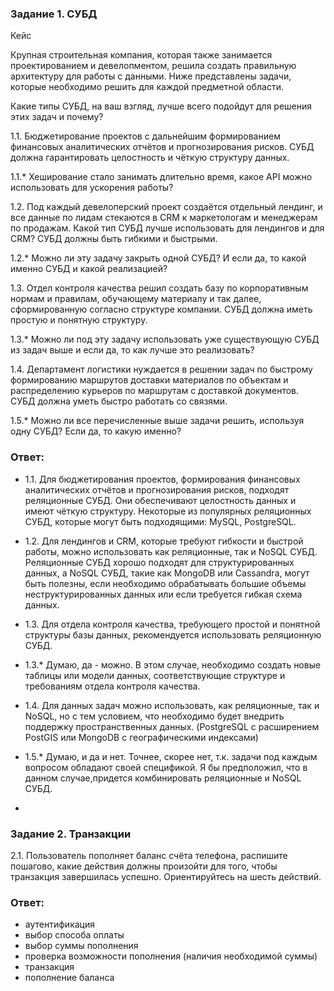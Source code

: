 ### Задание 1. СУБД  

  
Кейс  

Крупная строительная компания, которая также занимается проектированием и девелопментом, решила создать правильную архитектуру для работы с данными. Ниже представлены задачи, которые необходимо решить для каждой предметной области.  

  

Какие типы СУБД, на ваш взгляд, лучше всего подойдут для решения этих задач и почему?  

  

1.1. Бюджетирование проектов с дальнейшим формированием финансовых аналитических отчётов и прогнозирования рисков. СУБД должна гарантировать целостность и чёткую структуру данных.  

  

1.1.* Хеширование стало занимать длительно время, какое API можно использовать для ускорения работы?  

  

1.2. Под каждый девелоперский проект создаётся отдельный лендинг, и все данные по лидам стекаются в CRM к маркетологам и менеджерам по продажам. Какой тип СУБД лучше использовать для лендингов и для CRM? СУБД должны быть гибкими и быстрыми.  

  

1.2.* Можно ли эту задачу закрыть одной СУБД? И если да, то какой именно СУБД и какой реализацией?  

  

1.3. Отдел контроля качества решил создать базу по корпоративным нормам и правилам, обучающему материалу и так далее, сформированную согласно структуре компании. СУБД должна иметь простую и понятную структуру.  

  

1.3.* Можно ли под эту задачу использовать уже существующую СУБД из задач выше и если да, то как лучше это реализовать?  

  

1.4. Департамент логистики нуждается в решении задач по быстрому формированию маршрутов доставки материалов по объектам и распределению курьеров по маршрутам с доставкой документов. СУБД должна уметь быстро работать со  связями.  

  



  

1.5.* Можно ли все перечисленные выше задачи решить, используя одну СУБД? Если да, то какую именно?  

### Ответ:  

- 1.1. Для бюджетирования проектов, формирования финансовых аналитических отчётов и прогнозирования рисков, подходят реляционные СУБД. Они обеспечивают целостность данных и имеют чёткую структуру. Некоторые из популярных реляционных СУБД, которые могут быть подходящими: MySQL, PostgreSQL.


- 1.2. Для лендингов и CRM, которые требуют гибкости и быстрой работы, можно использовать как реляционные, так и NoSQL СУБД. Реляционные СУБД хорошо подходят для структурированных данных, а NoSQL СУБД, такие как MongoDB или Cassandra, могут быть полезны, если необходимо обрабатывать большие объемы неструктурированных данных или если требуется гибкая схема данных.


- 1.3. Для отдела контроля качества, требующего простой и понятной структуры базы данных, рекомендуется использовать реляционную СУБД. 

- 1.3.* Думаю, да - можно. В этом случае, необходимо создать новые таблицы или модели данных, соответствующие структуре и требованиям отдела контроля качества.

- 1.4. Для данных задач можно использовать, как реляционные, так и NoSQL, но с тем условием, что необходимо будет внедрить поддержку пространственных данных. (PostgreSQL с расширением PostGIS или MongoDB с географическими индексами)

- 1.5.* Думаю, и да и нет. Точнее, скорее нет, т.к. задачи под каждым вопросом обладают своей спецификой. Я бы предположил, что в данном случае,придется комбинировать реляционные и NoSQL СУБД.
-   

### Задание 2. Транзакции  

2.1. Пользователь пополняет баланс счёта телефона, распишите пошагово, какие действия должны произойти для того, чтобы транзакция завершилась успешно. Ориентируйтесь на шесть действий.  

### Ответ:  

- аутентификация  
- выбор способа оплаты  
- выбор суммы пополнения  
- проверка возможности пополнения (наличия необходимой суммы)
- транзакция  
- пополнение баланса



